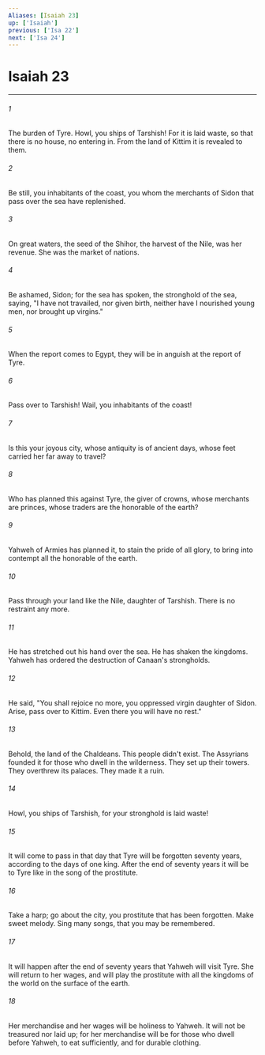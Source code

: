 ```yaml
---
Aliases: [Isaiah 23]
up: ['Isaiah']
previous: ['Isa 22']
next: ['Isa 24']
---
```

# Isaiah 23
***





###### 1 

The burden of Tyre. Howl, you ships of Tarshish! For it is laid waste, so that there is no house, no entering in. From the land of Kittim it is revealed to them. 



###### 2 

Be still, you inhabitants of the coast, you whom the merchants of Sidon that pass over the sea have replenished. 



###### 3 

On great waters, the seed of the Shihor, the harvest of the Nile, was her revenue. She was the market of nations. 



###### 4 

Be ashamed, Sidon; for the sea has spoken, the stronghold of the sea, saying, "I have not travailed, nor given birth, neither have I nourished young men, nor brought up virgins." 



###### 5 

When the report comes to Egypt, they will be in anguish at the report of Tyre. 



###### 6 

Pass over to Tarshish! Wail, you inhabitants of the coast! 



###### 7 

Is this your joyous city, whose antiquity is of ancient days, whose feet carried her far away to travel? 



###### 8 

Who has planned this against Tyre, the giver of crowns, whose merchants are princes, whose traders are the honorable of the earth? 



###### 9 

Yahweh of Armies has planned it, to stain the pride of all glory, to bring into contempt all the honorable of the earth. 



###### 10 

Pass through your land like the Nile, daughter of Tarshish. There is no restraint any more. 



###### 11 

He has stretched out his hand over the sea. He has shaken the kingdoms. Yahweh has ordered the destruction of Canaan's strongholds. 



###### 12 

He said, "You shall rejoice no more, you oppressed virgin daughter of Sidon. Arise, pass over to Kittim. Even there you will have no rest." 



###### 13 

Behold, the land of the Chaldeans. This people didn't exist. The Assyrians founded it for those who dwell in the wilderness. They set up their towers. They overthrew its palaces. They made it a ruin. 



###### 14 

Howl, you ships of Tarshish, for your stronghold is laid waste! 



###### 15 

It will come to pass in that day that Tyre will be forgotten seventy years, according to the days of one king. After the end of seventy years it will be to Tyre like in the song of the prostitute. 



###### 16 

Take a harp; go about the city, you prostitute that has been forgotten. Make sweet melody. Sing many songs, that you may be remembered. 



###### 17 

It will happen after the end of seventy years that Yahweh will visit Tyre. She will return to her wages, and will play the prostitute with all the kingdoms of the world on the surface of the earth. 



###### 18 

Her merchandise and her wages will be holiness to Yahweh. It will not be treasured nor laid up; for her merchandise will be for those who dwell before Yahweh, to eat sufficiently, and for durable clothing.
